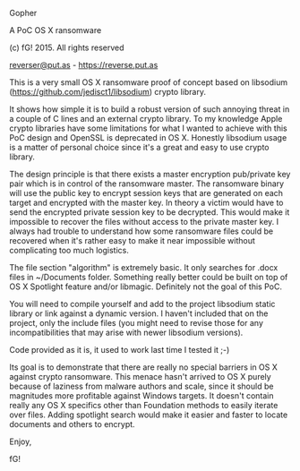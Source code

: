 Gopher

A PoC OS X ransomware

(c) fG! 2015. All rights reserved

reverser@put.as - https://reverse.put.as

This is a very small OS X ransomware proof of concept based on libsodium (https://github.com/jedisct1/libsodium) crypto library.

It shows how simple it is to build a robust version of such annoying threat in a couple of C lines and an external crypto library. To my knowledge Apple crypto libraries have some limitations for what I wanted to achieve with this PoC design and OpenSSL is deprecated in OS X. Honestly libsodium usage is a matter of personal choice since it's a great and easy to use crypto library.

The design principle is that there exists a master encryption pub/private key pair which is in control of the ransomware master. The ransomware binary will use the public key to encrypt session keys that are generated on each target and encrypted with the master key. In theory a victim would have to send the encrypted private session key to be decrypted. This would make it impossible to recover the files without access to the private master key. I always had trouble to understand how some ransomware files could be recovered when it's rather easy to make it near impossible without complicating too much logistics.

The file section "algorithm" is extremely basic. It only searches for .docx files in ~/Documents folder. Something really better could be built on top of OS X Spotlight feature and/or libmagic. Definitely not the goal of this PoC.

You will need to compile yourself and add to the project libsodium static library or link against a dynamic version. I haven't included that on the project, only the include files (you might need to revise those for any incompatibilities that may arise with newer libsodium versions).

Code provided as it is, it used to work last time I tested it ;-)

Its goal is to demonstrate that there are really no special barriers in OS X against crypto ransomware. This menace hasn't arrived to OS X purely because of laziness from malware authors and scale, since it should be magnitudes more profitable against Windows targets. It doesn't contain really any OS X specifics other than Foundation methods to easily iterate over files. Adding spotlight search would make it easier and faster to locate documents and others to encrypt.

Enjoy,

fG!

